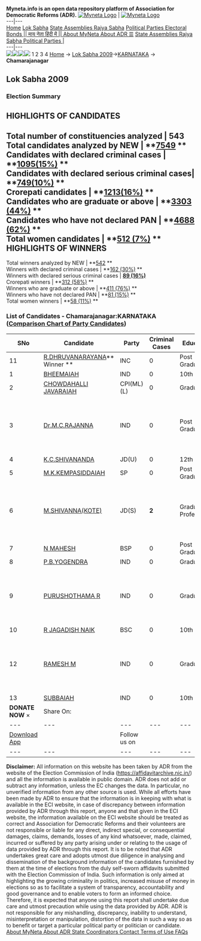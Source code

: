 **Myneta.info is an open data repository platform of Association for Democratic Reforms (ADR).**
[![Myneta Logo](https://www.myneta.info/lib/img/myneta-logo.png)](https://www.myneta.info/) | [![Myneta Logo](https://www.myneta.info/lib/img/adr-logo.png)](https://adrindia.org)  
---|---  
[Home](https://www.myneta.info/) [Lok Sabha](https://www.myneta.info/#ls "Lok Sabha") [ State Assemblies ](https://www.myneta.info/#sa "State Assemblies") [Rajya Sabha](https://www.myneta.info/#rs "Rajya Sabha") [Political Parties ](https://www.myneta.info/party "Political Parties") [ Electoral Bonds ](https://www.myneta.info/electoral_bonds "Electoral Bonds") [ || माय नेता हिंदी में || ](https://translate.google.co.in/translate?prev=hp&hl=en&js=y&u=www.myneta.info&sl=en&tl=hi&history_state0=) [ About MyNeta ](https://adrindia.org/content/about-myneta) [ About ADR ](https://adrindia.org/about-adr/who-we-are) [☰](javascript:void\(0\))
[ State Assemblies ](https://www.myneta.info/#sa "State Assemblies") [ Rajya Sabha ](https://www.myneta.info/#rs "Rajya Sabha") [ Political Parties ](https://www.myneta.info/party "Political Parties")
|   
---|---  
![](https://www.myneta.info/lib/img/banner/banner-1.png)![](https://www.myneta.info/lib/img/banner/banner-2.png)![](https://www.myneta.info/lib/img/banner/banner-3.png)![](https://www.myneta.info/lib/img/banner/banner-4.png)
1  2  3  4 
[Home](https://www.myneta.info/) → [Lok Sabha 2009](https://www.myneta.info/ls2009/)→[KARNATAKA](https://www.myneta.info/ls2009/index.php?action=show_constituencies&state_id=10) → **Chamarajanagar**
### 
## Lok Sabha 2009
###  Election Summary 
HIGHLIGHTS OF CANDIDATES  
---  
Total number of constituencies analyzed |  543   
Total candidates analyzed by NEW | **[7549](https://www.myneta.info/ls2009/index.php?action=summary&subAction=candidates_analyzed&sort=candidate#summary) **  
Candidates with declared criminal cases | **[1095(15%)](https://www.myneta.info/ls2009/index.php?action=summary&subAction=crime&sort=candidate#summary) **  
Candidates with declared serious criminal cases| **[749(10%)](https://www.myneta.info/ls2009/index.php?action=summary&subAction=serious_crime&sort=candidate#summary) **  
Crorepati candidates | **[1213(16%)](https://www.myneta.info/ls2009/index.php?action=summary&subAction=crorepati&sort=candidate#summary) **  
Candidates who are graduate or above | **[3303 (44%)](https://www.myneta.info/ls2009/index.php?action=summary&subAction=education&sort=candidate#summary) **  
Candidates who have not declared PAN | **[4688 (62%)](https://www.myneta.info/ls2009/index.php?action=summary&subAction=without_pan&sort=candidate#summary) **  
Total women candidates | **[512 (7%)](https://www.myneta.info/ls2009/index.php?action=summary&subAction=women_candidate&sort=candidate#summary) **  
HIGHLIGHTS OF WINNERS  
---  
Total winners analyzed by NEW | **[542](https://www.myneta.info/ls2009/index.php?action=summary&subAction=winner_analyzed&sort=candidate#summary) **  
Winners with declared criminal cases | **[162 (30%)](https://www.myneta.info/ls2009/index.php?action=summary&subAction=winner_crime&sort=candidate#summary) **  
Winners with declared serious criminal cases | **[89 (16%)](https://www.myneta.info/ls2009/index.php?action=summary&subAction=winner_serious_crime&sort=candidate#summary)**  
Crorepati winners | **[312 (58%)](https://www.myneta.info/ls2009/index.php?action=summary&subAction=winner_crorepati&sort=candidate#summary) **  
Winners who are graduate or above | **[411 (76%)](https://www.myneta.info/ls2009/index.php?action=summary&subAction=winner_education&sort=candidate#summary) **  
Winners who have not declared PAN | **[81 (15%)](https://www.myneta.info/ls2009/index.php?action=summary&subAction=winner_without_pan&sort=candidate#summary) **  
Total women winners | **[58 (11%)](https://www.myneta.info/ls2009/index.php?action=summary&subAction=winner_women&sort=candidate#summary) **  
### List of Candidates - Chamarajanagar:KARNATAKA ([Comparison Chart of Party Candidates](https://www.myneta.info/ls2009/comparisonchart.php?constituency_id=302))
SNo | Candidate| Party| Criminal Cases| Education| Age| Total Assets| Liabilities  
---|---|---|---|---|---|---|---  
11  | [R.DHRUVANARAYANA](https://www.myneta.info/ls2009/candidate.php?candidate_id=2687)** Winner ** | INC | 0 | Post Graduate| 48 | Rs 1,67,29,619 ~ 1 Crore+ | Rs 38,96,431 ~ 38 Lacs+  
1  | [BHEEMAIAH](https://www.myneta.info/ls2009/candidate.php?candidate_id=2675) | IND | 0 | 10th Pass| 60 | Rs 12,67,000 ~ 12 Lacs+ | Rs 75,000 ~ 75 Thou+  
2  | [CHOWDAHALLI JAVARAIAH](https://www.myneta.info/ls2009/candidate.php?candidate_id=2676) | CPI(ML)(L) | 0 | Graduate| 37 | Rs 5,62,543 ~ 5 Lacs+ | Rs 1,65,000 ~ 1 Lacs+  
3  | [Dr.M.C.RAJANNA](https://www.myneta.info/ls2009/candidate.php?candidate_id=2677) | IND | 0 | Post Graduate| 62 | ![](https://myneta.info/image_v2.php?myneta_folder=ls2009&candidate_id=2677&col=ta) | ![](https://myneta.info/image_v2.php?myneta_folder=ls2009&candidate_id=2677&col=lia)  
4  | [K.C.SHIVANANDA](https://www.myneta.info/ls2009/candidate.php?candidate_id=2678) | JD(U) | 0 | 12th Pass| 37 | Rs 13,61,000 ~ 13 Lacs+ | Rs 5,05,260 ~ 5 Lacs+  
5  | [M.K.KEMPASIDDAIAH](https://www.myneta.info/ls2009/candidate.php?candidate_id=2681) | SP | 0 | Post Graduate| 73 | Rs 1,42,00,000 ~ 1 Crore+ | Rs 1,13,350 ~ 1 Lacs+  
6  | [M.SHIVANNA(KOTE)](https://www.myneta.info/ls2009/candidate.php?candidate_id=2682) | JD(S) | **2** | Graduate Professional| 55 | ![](https://myneta.info/image_v2.php?myneta_folder=ls2009&candidate_id=2682&col=ta) | ![](https://myneta.info/image_v2.php?myneta_folder=ls2009&candidate_id=2682&col=lia)  
7  | [N MAHESH](https://www.myneta.info/ls2009/candidate.php?candidate_id=2683) | BSP | 0 | Post Graduate| 53 | Rs 51,55,619 ~ 51 Lacs+ | Rs 0 ~   
8  | [P.B.YOGENDRA](https://www.myneta.info/ls2009/candidate.php?candidate_id=2684) | IND | 0 | Graduate| 35 | Rs 9,000 ~ 9 Thou+ | Rs 0 ~   
9  | [PURUSHOTHAMA R](https://www.myneta.info/ls2009/candidate.php?candidate_id=2685) | IND | 0 | Graduate| 28 | ![](https://myneta.info/image_v2.php?myneta_folder=ls2009&candidate_id=2685&col=ta) | ![](https://myneta.info/image_v2.php?myneta_folder=ls2009&candidate_id=2685&col=lia)  
10  | [R JAGADISH NAIK](https://www.myneta.info/ls2009/candidate.php?candidate_id=2686) | BSC | 0 | 10th Pass| 32 | Rs 75,56,785 ~ 75 Lacs+ | Rs 30,00,000 ~ 30 Lacs+  
12  | [RAMESH M](https://www.myneta.info/ls2009/candidate.php?candidate_id=2688) | IND | 0 | Graduate| 32 | ![](https://myneta.info/image_v2.php?myneta_folder=ls2009&candidate_id=2688&col=ta) | ![](https://myneta.info/image_v2.php?myneta_folder=ls2009&candidate_id=2688&col=lia)  
13  | [SUBBAIAH](https://www.myneta.info/ls2009/candidate.php?candidate_id=2689) | IND | 0 | 10th Pass| 41 | Nil | Rs 0 ~   
|  **DONATE NOW** × |  Share On:  | [](https://api.whatsapp.com/send?text=https%3A%2F%2Fmyneta.info%2Fpunjab2022%2Findex.php%3Faction%3Dshow_constituencies%26state_id%3D19) | [](https://www.facebook.com/sharer/sharer.php?u=https%3A%2F%2Fmyneta.info%2Fpunjab2022%2Findex.php%3Faction%3Dshow_constituencies%26state_id%3D19) | [](https://twitter.com/share?url=https%3A%2F%2Fmyneta.info%2Fpunjab2022%2Findex.php%3Faction%3Dshow_constituencies%26state_id%3D19)  
---|---|---|---|---  
| [ Download App ](https://play.google.com/store/apps/details?id=com.webrosoft.myneta1&pcampaignid=pcampaignidMKT-Other-global-all-co-prtnr-py-PartBadge-Mar2515-1) | [](https://play.google.com/store/apps/details?id=com.webrosoft.myneta1&pcampaignid=pcampaignidMKT-Other-global-all-co-prtnr-py-PartBadge-Mar2515-1) |  Follow us on  | [](https://www.facebook.com/adrindia.org/) | [](https://twitter.com/adrspeaks) | [](https://groups.google.com/g/national-election-watch?hl=en&pli=1) | [](https://www.instagram.com/adrspeaks/) | [](https://www.youtube.com/user/adrspeaks) | [](https://sharechat.com/profile/adrspeaks)  
---|---|---|---|---|---|---|---|---  
**Disclaimer:** All information on this website has been taken by ADR from the website of the Election Commission of India (https://affidavitarchive.nic.in/) and all the information is available in public domain. ADR does not add or subtract any information, unless the EC changes the data. In particular, no unverified information from any other source is used. While all efforts have been made by ADR to ensure that the information is in keeping with what is available in the ECI website, in case of discrepancy between information provided by ADR through this report, anyone and that given in the ECI website, the information available on the ECI website should be treated as correct and Association for Democratic Reforms and their volunteers are not responsible or liable for any direct, indirect special, or consequential damages, claims, demands, losses of any kind whatsoever, made, claimed, incurred or suffered by any party arising under or relating to the usage of data provided by ADR through this report. It is to be noted that ADR undertakes great care and adopts utmost due diligence in analysing and dissemination of the background information of the candidates furnished by them at the time of elections from the duly self-sworn affidavits submitted with the Election Commission of India. Such information is only aimed at highlighting the growing criminality in politics, increased misuse of money in elections so as to facilitate a system of transparency, accountability and good governance and to enable voters to form an informed choice. Therefore, it is expected that anyone using this report shall undertake due care and utmost precaution while using the data provided by ADR. ADR is not responsible for any mishandling, discrepancy, inability to understand, misinterpretation or manipulation, distortion of the data in such a way so as to benefit or target a particular political party or politician or candidate. 
[ About MyNeta ](https://adrindia.org/content/about-myneta) [ About ADR ](https://adrindia.org/about-adr/who-we-are) [ State Coordinators ](https://adrindia.org/about-adr/state-coordinators) [ Contact ](https://adrindia.org/contact-us) [ Terms of Use ](https://adrindia.org/content/adr-terms-use) [ FAQs ](https://adrindia.org/content/faqs)
